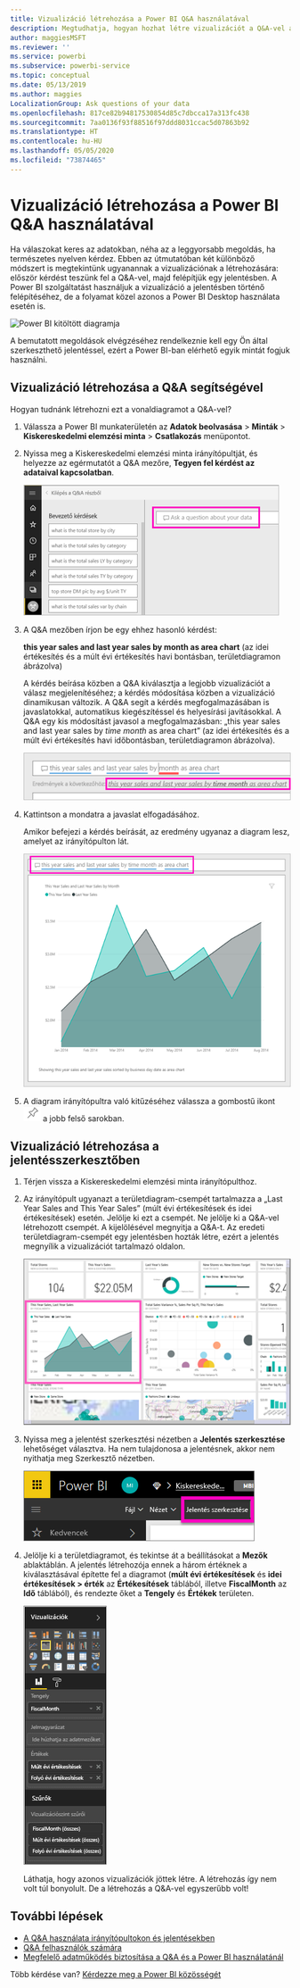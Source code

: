 ```yaml
---
title: Vizualizáció létrehozása a Power BI Q&A használatával
description: Megtudhatja, hogyan hozhat létre vizualizációt a Q&A-vel a Power BI szolgáltatásban a Kiskereskedelmi elemzési minta használatával.
author: maggiesMSFT
ms.reviewer: ''
ms.service: powerbi
ms.subservice: powerbi-service
ms.topic: conceptual
ms.date: 05/13/2019
ms.author: maggies
LocalizationGroup: Ask questions of your data
ms.openlocfilehash: 817ce82b94817530854d85c7dbcca17a313fc438
ms.sourcegitcommit: 7aa0136f93f88516f97ddd8031ccac5d07863b92
ms.translationtype: HT
ms.contentlocale: hu-HU
ms.lasthandoff: 05/05/2020
ms.locfileid: "73874465"
---
```

# <a name="create-a-visual-with-power-bi-qa"></a>Vizualizáció létrehozása a Power BI Q&A használatával

Ha válaszokat keres az adatokban, néha az a leggyorsabb megoldás, ha természetes nyelven kérdez.  Ebben az útmutatóban két különböző módszert is megtekintünk ugyanannak a vizualizációnak a létrehozására: először kérdést teszünk fel a Q&A-vel, majd felépítjük egy jelentésben. A Power BI szolgáltatást használjuk a vizualizáció a jelentésben történő felépítéséhez, de a folyamat közel azonos a Power BI Desktop használata esetén is.

![Power BI kitöltött diagramja](media/power-bi-visualization-introduction-to-q-and-a/power-bi-qna-create-visual.png)

A bemutatott megoldások elvégzéséhez rendelkeznie kell egy Ön által szerkeszthető jelentéssel, ezért a Power BI-ban elérhető egyik mintát fogjuk használni.

## <a name="create-a-visual-with-qa"></a>Vizualizáció létrehozása a Q&A segítségével

Hogyan tudnánk létrehozni ezt a vonaldiagramot a Q&A-vel?

1. Válassza a Power BI munkaterületén az **Adatok beolvasása** \> **Minták** \> **Kiskereskedelmi elemzési minta** > **Csatlakozás** menüpontot.

1. Nyissa meg a Kiskereskedelmi elemzési minta irányítópultját, és helyezze az egérmutatót a Q&A mezőre, **Tegyen fel kérdést az adataival kapcsolatban**.

    ![Helyezze az egérmutatót a Q&A mezőre](media/power-bi-visualization-introduction-to-q-and-a/power-bi-qna-cursor-in-qna-box.png)

2. A Q&A mezőben írjon be egy ehhez hasonló kérdést:
   
    **this year sales and last year sales by month as area chart** (az idei értékesítés és a múlt évi értékesítés havi bontásban, területdiagramon ábrázolva)
   
    A kérdés beírása közben a Q&A kiválasztja a legjobb vizualizációt a válasz megjelenítéséhez; a kérdés módosítása közben a vizualizáció dinamikusan változik. A Q&A segít a kérdés megfogalmazásában is javaslatokkal, automatikus kiegészítéssel és helyesírási javításokkal. A Q&A egy kis módosítást javasol a megfogalmazásban: „this year sales and last year sales by *time month* as area chart” (az idei értékesítés és a múlt évi értékesítés havi időbontásban, területdiagramon ábrázolva).  

    ![A Q&A javított megfogalmazása](media/power-bi-visualization-introduction-to-q-and-a/power-bi-qna-corrected-create-filled-chart.png)

4. Kattintson a mondatra a javaslat elfogadásához. 
   
   Amikor befejezi a kérdés beírását, az eredmény ugyanaz a diagram lesz, amelyet az irányítópulton lát.
   
   ![A Q&A kitöltött területdiagramja](media/power-bi-visualization-introduction-to-q-and-a/power-bi-qna-create-filled-chart.png)

4. A diagram irányítópultra való kitűzéséhez válassza a gombostű ikont ![gombostű ikonra](media/power-bi-visualization-introduction-to-q-and-a/pinnooutline.png) a jobb felső sarokban.

## <a name="create-a-visual-in-the-report-editor"></a>Vizualizáció létrehozása a jelentésszerkesztőben

1. Térjen vissza a Kiskereskedelmi elemzési minta irányítópulthoz.
   
2. Az irányítópult ugyanazt a területdiagram-csempét tartalmazza a „Last Year Sales and This Year Sales” (múlt évi értékesítések és idei értékesítések) esetén.  Jelölje ki ezt a csempét. Ne jelölje ki a Q&A-vel létrehozott csempét. A kijelölésével megnyitja a Q&A-t. Az eredeti területdiagram-csempét egy jelentésben hozták létre, ezért a jelentés megnyílik a vizualizációt tartalmazó oldalon.

    ![A Kiskereskedelmi elemzési minta irányítópultja](media/power-bi-visualization-introduction-to-q-and-a/power-bi-dashboard.png)

1. Nyissa meg a jelentést szerkesztési nézetben a **Jelentés szerkesztése** lehetőséget választva.  Ha nem tulajdonosa a jelentésnek, akkor nem nyithatja meg Szerkesztő nézetben.
   
    ![Jelentés szerkesztése gomb](media/power-bi-visualization-introduction-to-q-and-a/power-bi-edit-report.png)
4. Jelölje ki a területdiagramot, és tekintse át a beállításokat a **Mezők** ablaktáblán.  A jelentés létrehozója ennek a három értéknek a kiválasztásával építette fel a diagramot (**múlt évi értékesítések** és **idei értékesítések > érték** az **Értékesítések** táblából, illetve **FiscalMonth** az **Idő** táblából), és rendezte őket a **Tengely** és **Értékek** területen.
   
    ![Vizualizációk panel](media/power-bi-visualization-introduction-to-q-and-a/gnatutorial_3-new.png)

    Láthatja, hogy azonos vizualizációk jöttek létre. A létrehozás így nem volt túl bonyolult. De a létrehozás a Q&A-vel egyszerűbb volt!

## <a name="next-steps"></a>További lépések

- [A Q&A használata irányítópultokon és jelentésekben](power-bi-tutorial-q-and-a.md)  
- [Q&A felhasználók számára](consumer/end-user-q-and-a.md)
- [Megfelelő adatműködés biztosítása a Q&A és a Power BI használatánál](service-prepare-data-for-q-and-a.md)

Több kérdése van? [Kérdezze meg a Power BI közösségét](https://community.powerbi.com/)

